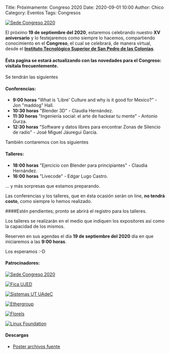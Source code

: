 Title: Próximamente: Congreso 2020
Date: 2020-09-01 10:00
Author:  Chico
Category: Eventos
Tags: Congresos

[![Sede Congreso 2020]({attach}2020-09-01-avances-congreso-2020/logo_tec_SP_fondo-blanco.png)]({attach}2020-09-01-avances-congreso-2020/logo_tec_SP_fondo-blanco.png)

<!-- break -->

El próximo **19 de septiembre del 2020**, estaremos celebrando nuestro **XV aniversario** y lo festejaremos como siempre lo hacemos, compartiendo conocimiento en el **Congreso**, el cual se celebrará, de manera virtual, desde el **[Instituto Tecnológico Superior de San Pedro de las Colonias](https://www.tecsanpedro.edu.mx/web/)**.

#### Ésta pagina se estará actualizando con las novedades para el Congreso: visítala frecuentemente.

Se tendrán las siguientes

#### Conferencias:

* **9:00 horas** "What is 'Libre' Culture and why is it good for Mexico?"  - Jon "maddog" Hall.
* **10:30 horas** "Blender 3D" - Claudia Hernández.
* **11:30 horas** "Ingeniería social: el arte de hackear tu mente" - Antonio Gurza.
* **12:30 horas** "Software y datos libres para encontrar Zonas de Silencio de radio" - José Miguel Jáuregui García.

También contaremos con los siguientes 

#### Talleres:

* **18:00 horas** "Ejercicio con Blender para principiantes" - Claudia Hernández.
* **16:00 horas** "Livecode" - Edgar Lugo Castro.

... y más sorpresas que estamos preparando.

Las conferencias y los talleres, que en ésta ocasión serán on line, **no tendrá costo**, como siempre lo hemos realizado.

####Estén pendientes; pronto se abrirá el registro para los talleres.

Los talleres se realizarán en el medio que indiquen los expositores así como la capacidad de los mismos.

Reserven en sus agendas el día **19 de septiembre del 2020** día en que iniciaremos a las **9:00 horas**.

Los esperamos :-D

#### Patrocinadores:

[![Sede Congreso 2020]({attach}2020-09-01-avances-congreso-2020/logo_tec_SP_fondo-blanco.png)]({attach}2020-09-01-avances-congreso-2020/logo_tec_SP_fondo-blanco.png)

[![Fica UJED]({attach}2020-09-01-avances-congreso-2020/logo_fica_ujed_blanco.png)]({attach}2020-09-01-avances-congreso-2020/logo_fica_ujed_blanco.png)

[![Sistemas UT UAdeC]({attach}2020-09-01-avances-congreso-2020/EscuelaDeSistemas-v2.png)]({attach}2020-09-01-avances-congreso-2020/EscuelaDeSistemas-v2.png)

[![Ethergroup]({attach}2020-09-01-avances-congreso-2020/logo_ethergroup.png)]({attach}2020-09-01-avances-congreso-2020/logo_ethergroup.png)

[![Florels]({attach}2020-09-01-avances-congreso-2020/Perfumeria_Florels.png)]({attach}2020-09-01-avances-congreso-2020/Perfumeria_Florels.png)

[![Linux Foundation]({attach}2020-09-01-avances-congreso-2020/Linux_Foundation_logo.png)]({attach}2020-09-01-avances-congreso-2020/Linux_Foundation_logo.png)

#### Descargas
* [Poster archivos fuente](https://github.com/GULAG/PosterCongreso2020)
